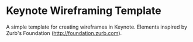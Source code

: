 # Keynote Wireframing Template
A simple template for creating wireframes in Keynote. Elements inspired by Zurb's Foundation (http://foundation.zurb.com).